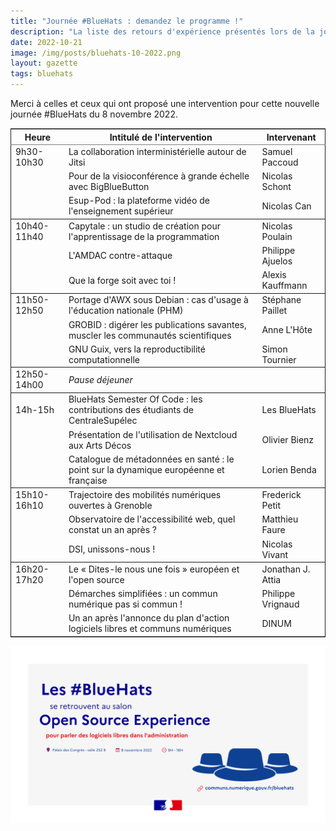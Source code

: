 ```yaml
---
title: "Journée #BlueHats : demandez le programme !"
description: "La liste des retours d'expérience présentés lors de la journée #BlueHats du 8 novembre 2022 au salon Open Source Experience"
date: 2022-10-21
image: /img/posts/bluehats-10-2022.png
layout: gazette
tags: bluehats
---
```


Merci à celles et ceux qui ont proposé une intervention pour  cette nouvelle journée #BlueHats du 8 novembre 2022.

<table border="2" cellspacing="0" cellpadding="6" rules="groups" frame="hsides">

<colgroup>
<col  class="org-left" />

<col  class="org-left" />

<col  class="org-left" />
</colgroup>
<thead>
<tr>
<th scope="col" class="org-left">Heure</th>
<th scope="col" class="org-left">Intitulé de l'intervention</th>
<th scope="col" class="org-left">Intervenant</th>
</tr>
</thead>

<tbody>
<tr>
<td class="org-left">9h30-10h30</td>
<td class="org-left">La collaboration interministérielle autour de Jitsi</td>
<td class="org-left">Samuel Paccoud</td>
</tr>


<tr>
<td class="org-left">&#xa0;</td>
<td class="org-left">Pour de la visioconférence à grande échelle avec BigBlueButton</td>
<td class="org-left">Nicolas Schont</td>
</tr>


<tr>
<td class="org-left">&#xa0;</td>
<td class="org-left">Esup-Pod : la plateforme vidéo de l'enseignement supérieur</td>
<td class="org-left">Nicolas Can</td>
</tr>
</tbody>

<tbody>
<tr>
<td class="org-left">10h40-11h40</td>
<td class="org-left">Capytale : un studio de création pour l'apprentissage de la programmation</td>
<td class="org-left">Nicolas Poulain</td>
</tr>


<tr>
<td class="org-left">&#xa0;</td>
<td class="org-left">L'AMDAC contre-attaque</td>
<td class="org-left">Philippe Ajuelos</td>
</tr>


<tr>
<td class="org-left">&#xa0;</td>
<td class="org-left">Que la forge soit avec toi !</td>
<td class="org-left">Alexis Kauffmann</td>
</tr>
</tbody>

<tbody>
<tr>
<td class="org-left">11h50-12h50</td>
<td class="org-left">Portage d'AWX sous Debian : cas d'usage à l'éducation nationale (PHM)</td>
<td class="org-left">Stéphane Paillet</td>
</tr>


<tr>
<td class="org-left">&#xa0;</td>
<td class="org-left">GROBID : digérer les publications savantes, muscler les communautés scientifiques</td>
<td class="org-left">Anne L'Hôte</td>
</tr>


<tr>
<td class="org-left">&#xa0;</td>
<td class="org-left">GNU Guix, vers la reproductibilité computationnelle</td>
<td class="org-left">Simon Tournier</td>
</tr>
</tbody>

<tbody>
<tr>
<td class="org-left">12h50-14h00</td>
<td class="org-left"><i>Pause déjeuner</i></td>
<td class="org-left">&#xa0;</td>
</tr>
</tbody>

<tbody>
<tr>
<td class="org-left">14h-15h</td>
<td class="org-left">BlueHats Semester Of Code : les contributions des étudiants de CentraleSupélec</td>
<td class="org-left">Les BlueHats</td>
</tr>


<tr>
<td class="org-left">&#xa0;</td>
<td class="org-left">Présentation de l'utilisation de Nextcloud aux Arts Décos</td>
<td class="org-left">Olivier Bienz</td>
</tr>


<tr>
<td class="org-left">&#xa0;</td>
<td class="org-left">Catalogue de métadonnées en santé : le point sur la dynamique européenne et française</td>
<td class="org-left">Lorien Benda</td>
</tr>
</tbody>

<tbody>
<tr>
<td class="org-left">15h10-16h10</td>
<td class="org-left">Trajectoire des mobilités numériques ouvertes à Grenoble</td>
<td class="org-left">Frederick Petit</td>
</tr>


<tr>
<td class="org-left">&#xa0;</td>
<td class="org-left">Observatoire de l'accessibilité web, quel constat un an après ?</td>
<td class="org-left">Matthieu Faure</td>
</tr>


<tr>
<td class="org-left">&#xa0;</td>
<td class="org-left">DSI, unissons-nous !</td>
<td class="org-left">Nicolas Vivant</td>
</tr>
</tbody>

<tbody>
<tr>
<td class="org-left">16h20-17h20</td>
<td class="org-left">Le « Dites-le nous une fois » européen et l'open source</td>
<td class="org-left">Jonathan J. Attia</td>
</tr>


<tr>
<td class="org-left">&#xa0;</td>
<td class="org-left">Démarches simplifiées : un commun numérique pas si commun !</td>
<td class="org-left">Philippe Vrignaud</td>
</tr>


<tr>
<td class="org-left">&#xa0;</td>
<td class="org-left">Un an après l'annonce du plan d'action logiciels libres et communs numériques</td>
<td class="org-left">DINUM</td>
</tr>
</tbody>
</table>

<img src="/img/posts/bluehats-10-2022.png"/>
